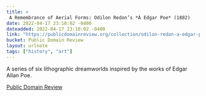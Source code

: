 ```yaml
---
title: > 
 A Remembrance of Aerial Forms: Odilon Redon’s *À Edgar Poe* (1882)
date: 2022-04-17 23:10:02 -0400
dateadded: 2022-04-17 23:10:02 -0400
link: "https://publicdomainreview.org/collection/odilon-redon-a-edgar-poe"
bucket: Public Domain Review
layout: urlnote
tags: ["history", "art"]
--- 
```

A series of six lithographic dreamworlds inspired by the works of Edgar Allan Poe.
 <!-- end excerpt --> 
<div class='bucket'><a class='internal-link' href='/buckets/public-domain-review'>Public Domain Review</a></div> 
